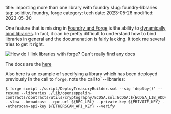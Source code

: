 title:  importing more than one library with foundry
slug: foundry-libraries
tag: solidity, foundry, forge
category: tech
date: 2023-05-26
modified: 2023-05-30

One feature that is missing in [Foundry and Forge](https://github.com/foundry-rs/foundry) is the ability to [dynamically bind libraries](https://github.com/foundry-rs/foundry/issues/222).  In fact, it can be pretty difficult to understand how to bind libraries in general and the documenation is fairly lacking.   It took me several tries to get it right. 

![How do I link libraries with forge? Can't really find any docs]({static}/images/2023/forge_dynamic.png)

The docs are the [here](https://book.getfoundry.sh/reference/forge/forge-build)

Also here is an example of specifying a library which has been deployed previously in the call to `forge`, note the call to `--libraries:

```
$ forge script ./script/DeployTreasuryBuilder.sol --sig 'deploy()' --resume --libraries ./lib/openzeppelin-contracts/contracts/utils/cryptography/ECDSA.sol:ECDSA:${ECDSA_LIB_ADDRESS} --slow --broadcast --rpc-url ${RPC_URL} --private-key ${PRIVATE_KEY} --etherscan-api-key ${ETHERSCAN_API_KEY} --verify
```

<!-- 
More importantly here is an example of linking two libraries that have previously been deployed.  I first tried comma and colon separators and find the idea that I space is used here very confusing because the grammar is not consistent acrosss the whole command line.  Nevertheless a space works here.

```
$forge script ./script/DeployTreasuryBuilder.sol --sig 'deploy()' --resume --libraries contracts/Constant.sol:Constant:${CONSTANT_LIB_ADDRESS} ./lib/openzeppelin-contracts/contracts/utils/cryptography/ECDSA.sol:ECDSA:${ECDSA_LIB_ADDRESS} --slow --broadcast --rpc-url ${RPC_URL} --private-key ${PRIVATE_KEY} --etherscan-api-key ${ETHERSCAN_API_KEY} --verify
```
-->
